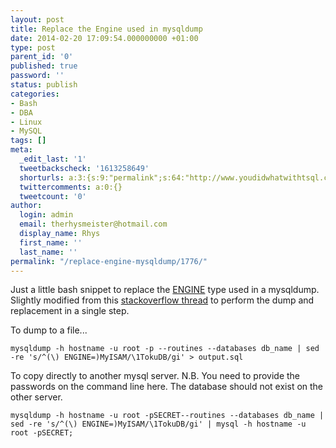 ```yaml
---
layout: post
title: Replace the Engine used in mysqldump
date: 2014-02-20 17:09:54.000000000 +01:00
type: post
parent_id: '0'
published: true
password: ''
status: publish
categories:
- Bash
- DBA
- Linux
- MySQL
tags: []
meta:
  _edit_last: '1'
  tweetbackscheck: '1613258649'
  shorturls: a:3:{s:9:"permalink";s:64:"http://www.youdidwhatwithtsql.com/replace-engine-mysqldump/1776/";s:7:"tinyurl";s:26:"http://tinyurl.com/ogywbea";s:4:"isgd";s:19:"http://is.gd/7wpGKm";}
  twittercomments: a:0:{}
  tweetcount: '0'
author:
  login: admin
  email: therhysmeister@hotmail.com
  display_name: Rhys
  first_name: ''
  last_name: ''
permalink: "/replace-engine-mysqldump/1776/"
---
```

Just a little bash snippet to replace the [ENGINE](https://dev.mysql.com/doc/refman/5.7/en/storage-engines.html "MySQL Storage Engines") type used in a mysqldump. Slightly modified from this [stackoverflow thread](http://stackoverflow.com/questions/7739828/how-can-i-override-the-engine-innodb-parameter-while-importing-a-mysql-dump-file) to perform the dump and replacement in a single step.

To dump to a file...

```
mysqldump -h hostname -u root -p --routines --databases db_name | sed -re 's/^(\) ENGINE=)MyISAM/\1TokuDB/gi' > output.sql
```

To copy directly to another mysql server. N.B. You need to provide the passwords on the command line here. The database should not exist on the other server.

```
mysqldump -h hostname -u root -pSECRET--routines --databases db_name | sed -re 's/^(\) ENGINE=)MyISAM/\1TokuDB/gi' | mysql -h hostname -u root -pSECRET;
```
